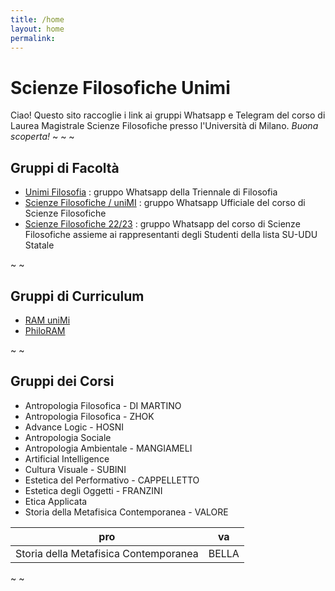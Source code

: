 ```yaml
---
title: /home
layout: home
permalink:
---
```


# Scienze Filosofiche Unimi
Ciao! Questo sito raccoglie i link ai gruppi Whatsapp e Telegram del corso di Laurea Magistrale Scienze Filosofiche presso l'Università di Milano. _Buona scoperta!_
~ ~ ~

## Gruppi di Facoltà
- [Unimi Filosofia](https://chat.whatsapp.com/invite/JZJ26wv5UsOL8we1jpoVo4) : gruppo Whatsapp della Triennale di Filosofia
- [Scienze Filosofiche / uniMI](https://chat.whatsapp.com/HwS2q19xW9c8Vs6lvmt85p) : gruppo Whatsapp Ufficiale del corso di Scienze Filosofiche
- [Scienze Filosofiche 22/23](https://chat.whatsapp.com/DT9IsqwZ02qAAwQY1dFWCR) : gruppo Whatsapp del corso di Scienze Filosofiche assieme ai rappresentanti degli Studenti della lista SU-UDU Statale

~ ~

## Gruppi di Curriculum
- [RAM uniMi](https://chat.whatsapp.com/DEW8cwsMmkLDmm68nevfoD)
- [PhiloRAM](https://chat.whatsapp.com/HZYyQlQEqrzKUQKoVGmwbK)

~ ~

## Gruppi dei Corsi

- Antropologia Filosofica - DI MARTINO
- Antropologia Filosofica - ZHOK
- Advance Logic - HOSNI
- Antropologia Sociale
- Antropologia Ambientale - MANGIAMELI
- Artificial Intelligence
- Cultura Visuale - SUBINI
- Estetica del Performativo - CAPPELLETTO
- Estetica degli Oggetti - FRANZINI
- Etica Applicata
- Storia della Metafisica Contemporanea - VALORE

| pro | va |
|----|----|
| Storia della Metafisica Contemporanea | BELLA |


~ ~
